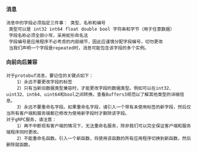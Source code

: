 #### 消息
    消息中的字段必须指定三件事： 类型、名称和编号
     类型可以是 int32 int64 float double bool 字符串和字节（用于任意数据）
     字段名称必须全部小写，采用蛇形命名法
     字段编号是应用程序不必考虑的内部细节，因此应谨慎分配字段编号，切勿更改
     当我们声明一个字段是repeated时，消息可能包含该字段的多个实例。

#### 向前向后兼容

    对于protobuf消息，要记住的关键点如下：
        1）永远不要更改字段的标签
        2）只有当新旧数据类型兼容时，才能更改字段的数据类型。例如可以在int32、uint32、int64、uint64和bool之间转换。查看Buffers3规范以了解其他类型的详细信息。
        3）永远不要重命名字段。如果重命名字段，请引入一个带有未使用标签的新字段，然后仅当所有客户端和服务端都已修改为使用新字段时才删除该字段。
    对于gRPC服务，请注意：
        1）再不中断现有客户端的情况下，无法重命名服务，除非我们可以完全保证客户端和服务端程序同时更改。
        2）不能重命名函数。引入一个新函数，将使用该函数的所有应用程序切换到新函数，然后删除就函数。